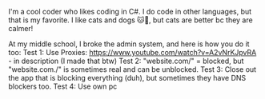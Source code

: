 I'm a cool coder who likes coding in C#. I do code in other languages, but that is my favorite.
I like cats and dogs 🐱🐶, but cats are better bc they are calmer!

At my middle school, I broke the admin system, and here is how you do it too:
Test 1: Use Proxies:
https://www.youtube.com/watch?v=A2vNrKJpvRA - in description (I made that btw)
Test 2: "website.com/" = blocked, but "website.com./" is sometimes real and can be unblocked.
Test 3: Close out the app that is blocking everything (duh), but sometimes they have DNS blockers too.
Test 4: Use own pc
